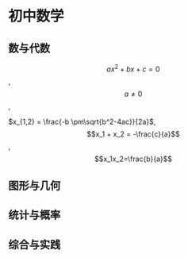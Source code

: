 # 初中数学

## 数与代数

$$ax^2+bx+c=0$$, $$a\neq0$$, 

$x_{1,2} = \frac{-b \pm\sqrt{b^2-4ac}}{2a}$, $$x_1 + x_2 = -\frac{c}{a}$$, $$x_1x_2=\frac{b}{a}$$

## 图形与几何



## 统计与概率



## 综合与实践

